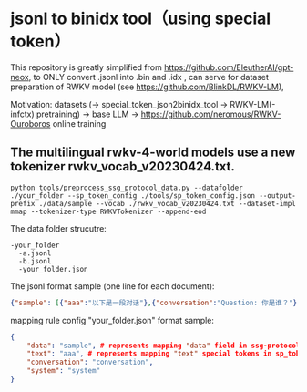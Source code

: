 # jsonl to binidx tool（using special token）

This repository is greatly simplified from https://github.com/EleutherAI/gpt-neox, to ONLY convert .jsonl into .bin and .idx , can serve for dataset preparation of RWKV model (see https://github.com/BlinkDL/RWKV-LM), 

Motivation: datasets (-> special_token_json2binidx_tool -> RWKV-LM(-infctx) pretraining) -> base LLM -> https://github.com/neromous/RWKV-Ouroboros online training

## The multilingual rwkv-4-world models use a new tokenizer rwkv_vocab_v20230424.txt.
```
python tools/preprocess_ssg_protocol_data.py --datafolder ./your_folder --sp_token_config ./tools/sp_token_config.json --output-prefix ./data/sample --vocab ./rwkv_vocab_v20230424.txt --dataset-impl mmap --tokenizer-type RWKVTokenizer --append-eod
```

The data folder strucutre:
```
-your_folder
  -a.jsonl
  -b.jsonl
  -your_folder.json
```

The jsonl format sample (one line for each document):
```json
{"sample": [{"aaa":"以下是一段对话"},{"conversation":"Question: 你是谁？"},{"conversation":"Answer:阿巴阿巴，我也不知道我是谁"},{"system":"Answer后是AI的回答"},{"conversation":"Question: 你是谁？"},{"conversation":"Answer:我是AI，这是我的回答。"}]}
```

mapping rule config "your_folder.json" format sample:
```json
{
    "data": "sample", # represents mapping "data" field in ssg-protocol into "sample"
    "text": "aaa", # represents mapping "text" special tokens in sp_token_config.json into "aaa"
    "conversation": "conversation",
    "system": "system"
}
```
